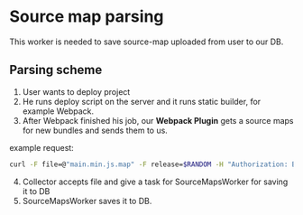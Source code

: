 # Source map parsing

This worker is needed to save source-map uploaded from user to our DB.

## Parsing scheme

1. User wants to deploy project
2. He runs deploy script on the server and it runs static builder, for example Webpack.
3. After Webpack finished his job, our **Webpack Plugin** gets a source maps for new bundles and sends them to us.

example request:

```bash
curl -F file=@"main.min.js.map" -F release=$RANDOM -H "Authorization: Bearer TOKEN" http://localhost:3000/sourcemap
```

4. Collector accepts file and give a task for SourceMapsWorker for saving it to DB
5. SourceMapsWorker saves it to DB.





